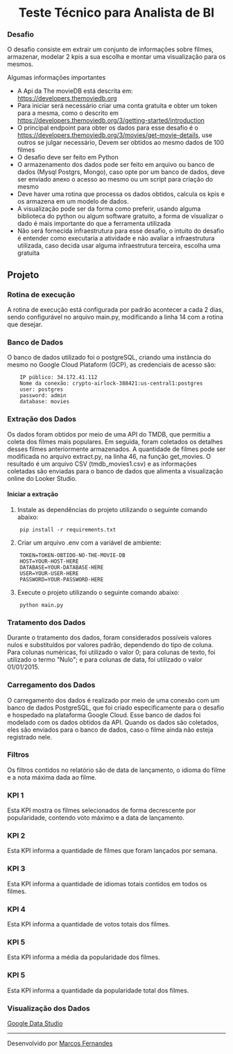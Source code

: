 <h1 align="center">Teste Técnico para Analista de BI</h1>

### Desafio

O desafio consiste em extrair um conjunto de informações sobre filmes, armazenar, modelar 2 kpis a sua escolha e montar uma visualização para os mesmos.

Algumas informações importantes
- A Api da The movieDB está descrita em: https://developers.themoviedb.org
- Para iniciar será necessário criar uma conta gratuita e obter um token para a mesma, como o descrito em https://developers.themoviedb.org/3/getting-started/introduction
- O principal endpoint para obter os dados para esse desafio é o https://developers.themoviedb.org/3/movies/get-movie-details, use outros se julgar necessário, Devem ser obtidos ao mesmo dados de 100 filmes
- O desafio deve ser feito em Python
- O armazenamento dos dados pode ser feito em arquivo ou banco de dados (Mysql Postgrs, Mongo), caso opte por um banco de dados, deve ser enviado anexo o acesso ao mesmo ou um script para criação do mesmo 
- Deve haver uma rotina que processa os dados obtidos, calcula os kpis e os armazena em um modelo de dados.
- A visualização pode ser da forma como preferir, usando alguma biblioteca do python ou algum software gratuito, a forma de visualizar o dado é mais importante do que a ferramenta utilizada
- Não será fornecida infraestrutura para esse desafio, o intuito do desafio é entender como executaria a atividade e não avaliar a infraestrutura utilizada, caso decida usar alguma infraestrutura terceira, escolha uma gratuita

## Projeto

### Rotina de execução
A rotina de execução está configurada por padrão acontecer a cada 2 dias, sendo configurável no arquivo main.py, modificando a linha 14 com a rotina que desejar.


### Banco de Dados
O banco de dados utilizado foi o postgreSQL, criando uma instância do mesmo no Google Cloud Plataform (GCP), as credenciais de acesso são:

```shell
    IP público: 34.172.41.112
    Nome da conexão: crypto-airlock-388421:us-central1:postgres
    user: postgres
    password: admin
    database: movies
```

### Extração dos Dados
Os dados foram obtidos por meio de uma API do TMDB, que permitiu a coleta dos filmes mais populares. Em seguida, foram coletados os detalhes desses filmes anteriormente armazenados. A quantidade de filmes pode ser modificada no arquivo extract.py, na linha 46, na função get_movies. O resultado é um arquivo CSV (tmdb_movies1.csv) e as informações coletadas são enviadas para o banco de dados que alimenta a visualização online do Looker Studio.

#### Iniciar a extração
1. Instale as dependências do projeto utilizando o seguinte comando abaixo:
```shell
    pip install -r requirements.txt
```
2. Criar um arquivo .env com a variável de ambiente:
```shell
    TOKEN=TOKEN-OBTIDO-NO-THE-MOVIE-DB
    HOST=YOUR-HOST-HERE
    DATABASE=YOUR-DATABASE-HERE
    USER=YOUR-USER-HERE
    PASSWORD=YOUR-PASSWORD-HERE
```
3. Execute o projeto utilizando o seguinte comando abaixo:
```shell
    python main.py
```
### Tratamento dos Dados
Durante o tratamento dos dados, foram considerados possíveis valores nulos e substituídos por valores padrão, dependendo do tipo de coluna. Para colunas numéricas, foi utilizado o valor 0; para colunas de texto, foi utilizado o termo "Nulo"; e para colunas de data, foi utilizado o valor 01/01/2015.

### Carregamento dos Dados
O carregamento dos dados é realizado por meio de uma conexão com um banco de dados PostgreSQL, que foi criado especificamente para o desafio e hospedado na plataforma Google Cloud. Esse banco de dados foi modelado com os dados obtidos da API. Quando os dados são coletados, eles são enviados para o banco de dados, caso o filme ainda não esteja registrado nele.

### Filtros
Os filtros contidos no relatório são de data de lançamento, o idioma do filme e a nota máxima dada ao filme.

### KPI 1
Esta KPI mostra os filmes selecionados de forma decrescente por popularidade, contendo voto máximo e a data de lançamento.

### KPI 2
Esta KPI informa a quantidade de filmes que foram lançados por semana.

### KPI 3
Esta KPI informa a quantidade de idiomas totais contidos em todos os filmes.

### KPI 4
Esta KPI informa a quantidade de votos totais dos filmes.

### KPI 5
Esta KPI informa a média da popularidade dos filmes.

### KPI 5
Esta KPI informa a quantidade da popularidade total dos filmes.

### Visualização dos Dados
[Google Data Studio](https://lookerstudio.google.com/reporting/f839e7c3-d133-4882-8ed5-d088aa488d54)

------------

Desenvolvido por [Marcos Fernandes](https://www.linkedin.com/in/marcos-victor-fernandes/)
